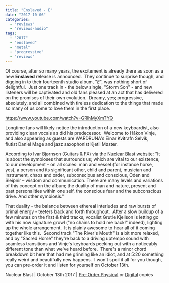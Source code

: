 ```yaml
---
title: "Enslaved - E"
date: "2017-10-06"
categories: 
  - "reviews"
  - "reviews-audio"
tags: 
  - "2017"
  - "enslaved"
  - "metal"
  - "progressive"
  - "reviews"
---
```


Of course, after so many years, the excitement is already there as soon as a new **Enslaved** release is announced.  They continue to surprise though, and digging in to their fourteenth studio album, "_E_", was nothing short of delightful.  Just one track in - the below single, "Storm Son" - and new listeners will be captivated and old fans pleased at an act that has delivered on the promises of their own evolution.  Dreamy, yes; progressive, absolutely, and all combined with tireless dedication to the things that made so many of us come to love them in the first place.

https://www.youtube.com/watch?v=GRlhMyXmTYQ

Longtime fans will likely notice the introduction of a new keyboardist, also providing clean vocals as did his predecessor.  Welcome to Håkon Vinje, and also appearing as guests are WARDRUNA's Einar Kvitrafn Selvik, flutist Daniel Mage and jazz saxophonist Kjetil Møster.

According to Ivar Bjørnson (Guitars & FX) via the [Nuclear Blast website](http://www.nuclearblast.com/en/music/band/news/details/4863427.413149.enslaved-album-details-pre-order.html): "It is about the symbioses that surrounds us; which are vital to our existence, to our development – on all scales: man and vessel (for instance horse, yes), a person and its significant other, child and parent, musician and instrument, chaos and order, subconscious and conscious, Oden and Sleipnir – wisdom and communication. There are many levels and variations of this concept on the album; the duality of man and nature, present and past personalities within one self, the conscious fear and the subconscious drive. And other symbiosis."

That duality - the balance between ethereal interludes and raw bursts of primal energy - teeters back and forth throughout.  After a slow buildup of a few minutes on the first & third tracks, vocalist Grutle Kjellson is letting go with his now signature growl ("no chains to hold me back!" indeed), lighting up the whole arrangement.  It is plainly awesome to hear all of it coming together like this.  Second track "The River's Mouth" is a bit more relaxed, and by "Sacred Horse" they're back to a driving uptempo sound with seamless transitions and Vinje's keyboards peeking out with a noticeably different tone than what we've heard before.  There's a minor chord breakdown bit here that had me grinning like an idiot, and at 5:20 something really weird and beautifully new happens.  I won't spoil it all for you though, you can pre-order it and listen for yourself on October 13th.

Nuclear Blast | October 13th 2017 | [Pre-Order Physical](http://media.nuclearblast.de/shoplanding/2017/Enslaved/e.html) or [Digital](http://www.nuclearblast.de/en/label/music/band/downloads/413149.enslaved.html) copies
